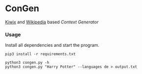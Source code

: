 # ConGen
[Kiwix](https://www.kiwix.org/en/about/) and [Wikipedia](https://en.wikipedia.org/) based *Context Generator*

### Usage

Install all dependencies and start the program.
```
pip3 install -r requirements.txt

python3 congen.py -h
python3 congen.py "Harry Potter" --languages de > output.txt
```
